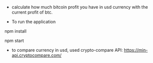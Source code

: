 - calculate how much bitcoin profit you have in usd currency with the current profit of btc.

- To run the application

npm install

npm start


- to compare currency in usd, used crypto-compare API:
https://min-api.cryptocompare.com/ 
